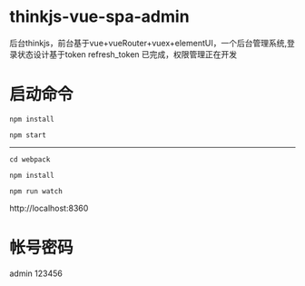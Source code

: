 # thinkjs-vue-spa-admin
后台thinkjs，前台基于vue+vueRouter+vuex+elementUI，一个后台管理系统,登录状态设计基于token refresh_token 已完成，权限管理正在开发


# 启动命令
`npm install`

`npm start`

***

`cd webpack`

`npm install`

`npm run watch`

http://localhost:8360

# 帐号密码

admin  123456
